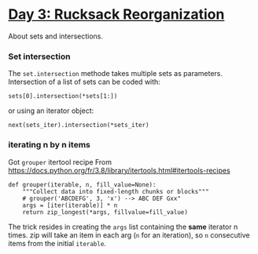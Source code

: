 # [Day 3: Rucksack Reorganization](https://adventofcode.com/2022/day/3)

About sets and intersections.

### Set intersection

The `set.intersection` methode takes multiple sets as parameters. 
Intersection of a list of sets can be coded with:

    sets[0].intersection(*sets[1:])

or using an iterator object:

    next(sets_iter).intersection(*sets_iter)

### iterating n by n items

Got `grouper` itertool recipe From https://docs.python.org/fr/3.8/library/itertools.html#itertools-recipes

    def grouper(iterable, n, fill_value=None):
        """Collect data into fixed-length chunks or blocks"""
        # grouper('ABCDEFG', 3, 'x') --> ABC DEF Gxx"
        args = [iter(iterable)] * n 
        return zip_longest(*args, fillvalue=fill_value)

 The trick resides in creating the `args` list containing the **same** iterator n times.
 zip will take an item in each arg (`n` for an iteration), so `n` consecutive items from the initial `iterable`.